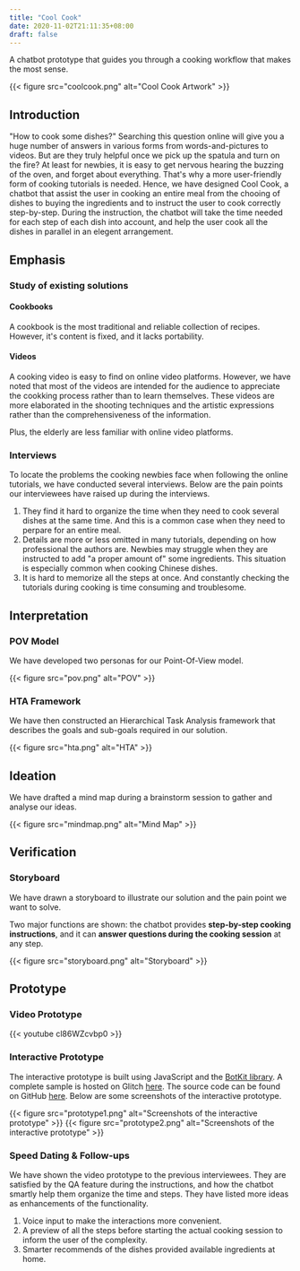 ```yaml
---
title: "Cool Cook"
date: 2020-11-02T21:11:35+08:00
draft: false
---
```


A chatbot prototype that guides you through a cooking workflow that makes the most sense.

{{< figure src="coolcook.png" alt="Cool Cook Artwork" >}}

## Introduction

"How to cook some dishes?" Searching this question online will give you a huge number of answers in various forms
from words-and-pictures to videos. But are they truly helpful once we pick up the spatula and turn on the fire?
At least for newbies, it is easy to get nervous hearing the buzzing of the oven, and forget about everything.
That's why a more user-friendly form of cooking tutorials is needed. Hence, we have designed Cool Cook,
a chatbot that assist the user in cooking an entire meal from the chooing of dishes to buying the ingredients
and to instruct the user to cook correctly step-by-step. During the instruction, the chatbot will take the time needed
for each step of each dish into account, and help the user cook all the dishes in parallel in an elegent arrangement.

## Emphasis

### Study of existing solutions

#### Cookbooks

A cookbook is the most traditional and reliable collection of recipes. However, it's content is fixed,
and it lacks portability.

#### Videos

A cooking video is easy to find on online video platforms. However, we have noted that most of the videos are intended
for the audience to appreciate the cookking process rather than to learn themselves. These videos are more elaborated in
the shooting techniques and the artistic expressions rather than the comprehensiveness of the information.

Plus, the elderly are less familiar with online video platforms.

### Interviews

To locate the problems the cooking newbies face when following the online tutorials, we have conducted several
interviews. Below are the pain points our interviewees have raised up during the interviews.

1. They find it hard to organize the time when they need to cook several dishes at the same time.
And this is a common case when they need to perpare for an entire meal.
2. Details are more or less omitted in many tutorials, depending on how professional the authors are.
Newbies may struggle when they are instructed to add "a proper amount of" some ingredients.
This situation is especially common when cooking Chinese dishes.
3. It is hard to memorize all the steps at once. And constantly checking the tutorials during cooking is time consuming
and troublesome.

## Interpretation

### POV Model

We have developed two personas for our Point-Of-View model.

{{< figure src="pov.png" alt="POV" >}}

### HTA Framework

We have then constructed an Hierarchical Task Analysis framework that describes the goals and sub-goals required in our solution.

{{< figure src="hta.png" alt="HTA" >}}

## Ideation

We have drafted a mind map during a brainstorm session to gather and analyse our ideas.

{{< figure src="mindmap.png" alt="Mind Map" >}}

## Verification

### Storyboard

We have drawn a storyboard to illustrate our solution and the pain point we want to solve.

Two major functions are shown: the chatbot provides **step-by-step cooking instructions**,
and it can **answer questions during the cooking session** at any step.

{{< figure src="storyboard.png" alt="Storyboard" >}}

## Prototype

### Video Prototype

{{< youtube cl86WZcvbp0 >}}

### Interactive Prototype

The interactive prototype is built using JavaScript and the [BotKit library](https://botkit.ai/).
A complete sample is hosted on Glitch [here](https://comp4461-hvc-cool-cook.glitch.me/).
The source code can be found on GitHub [here](https://github.com/fhfuih/cool-cook).
Below are some screenshots of the interactive prototype.

{{< figure src="prototype1.png" alt="Screenshots of the interactive prototype" >}}
{{< figure src="prototype2.png" alt="Screenshots of the interactive prototype" >}}

### Speed Dating & Follow-ups

We have shown the video prototype to the previous interviewees.
They are satisfied by the QA feature during the instructions,
and how the chatbot smartly help them organize the time and steps.
They have listed more ideas as enhancements of the functionality.

1. Voice input to make the interactions more convenient.
2. A preview of all the steps before starting the actual cooking session to inform the user of the complexity.
3. Smarter recommends of the dishes provided available ingredients at home.
